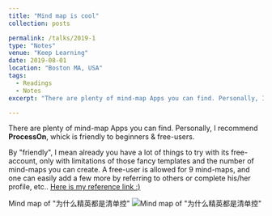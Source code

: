 ```yaml
---
title: "Mind map is cool"
collection: posts

permalink: /talks/2019-1
type: "Notes"
venue: "Keep Learning"
date: 2019-08-01
location: "Boston MA, USA"
tags:
  - Readings
  - Notes
excerpt: "There are plenty of mind-map Apps you can find. Personally, I recommend **ProcessOn**, whick is friendly to beginners & free-users...."

---
```

There are plenty of mind-map Apps you can find. Personally, I recommend **ProcessOn**, whick is friendly to beginners & free-users. 

By "friendly", I mean already you have a lot of things to try with its free-account, only with limitations of those fancy templates and the number of mind-maps you can create. A free-user is allowed for 9 mind-maps, and one can easily add a few more by referring to others or complete his/her profile, etc..
[Here is my reference link :)](https://www.processon.com/i/5d517639e4b0ac2b61762e55)

Mind map of "为什么精英都是清单控"
![Mind map of "为什么精英都是清单控"](http://assets.processon.com/chart_image/5d517f8de4b0ac2b617634a8.png)
